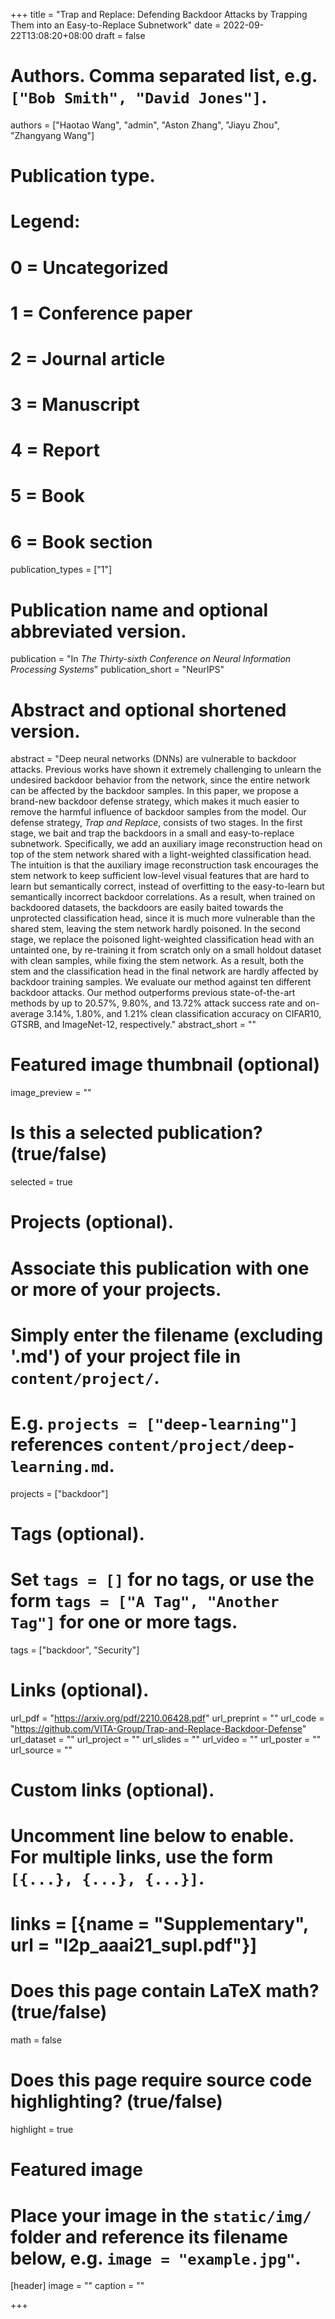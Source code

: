 +++
title = "Trap and Replace: Defending Backdoor Attacks by Trapping Them into an Easy-to-Replace Subnetwork"
date = 2022-09-22T13:08:20+08:00
draft = false

# Authors. Comma separated list, e.g. `["Bob Smith", "David Jones"]`.
authors = ["Haotao Wang", "admin", "Aston Zhang", "Jiayu Zhou", "Zhangyang Wang"]

# Publication type.
# Legend:
# 0 = Uncategorized
# 1 = Conference paper
# 2 = Journal article
# 3 = Manuscript
# 4 = Report
# 5 = Book
# 6 = Book section
publication_types = ["1"]

# Publication name and optional abbreviated version.
publication = "In *The Thirty-sixth Conference on Neural Information Processing Systems*"
publication_short = "NeurIPS"

# Abstract and optional shortened version.
abstract = "Deep neural networks (DNNs) are vulnerable to backdoor attacks. Previous works have shown it extremely challenging to unlearn the undesired backdoor behavior from the network, since the entire network can be affected by the backdoor samples. In this paper, we propose a brand-new backdoor defense strategy, which makes it much easier to remove the harmful influence of backdoor samples from the model. Our defense strategy, _Trap and Replace_, consists of two stages. In the first stage, we bait and trap the backdoors in a small and easy-to-replace subnetwork. Specifically, we add an auxiliary image reconstruction head on top of the stem network shared with a light-weighted classification head. The intuition is that the auxiliary image reconstruction task encourages the stem network to keep sufficient low-level visual features that are hard to learn but semantically correct, instead of overfitting to the easy-to-learn but semantically incorrect backdoor correlations.  As a result, when trained on backdoored datasets, the backdoors are easily baited towards the unprotected classification head, since it is much more vulnerable than the shared stem, leaving the stem network hardly poisoned. In the second stage, we replace the poisoned light-weighted classification head with an untainted one, by re-training it from scratch only on a small holdout dataset with clean samples, while fixing the stem network. As a result, both the stem and the classification head in the final network are hardly affected by backdoor training samples. We evaluate our method against ten different backdoor attacks. Our method outperforms previous state-of-the-art methods by up to 20.57%, 9.80%, and 13.72% attack success rate and on-average 3.14%, 1.80%, and 1.21% clean classification accuracy on CIFAR10, GTSRB, and ImageNet-12, respectively."
abstract_short = ""

# Featured image thumbnail (optional)
image_preview = ""

# Is this a selected publication? (true/false)
selected = true

# Projects (optional).
#   Associate this publication with one or more of your projects.
#   Simply enter the filename (excluding '.md') of your project file in `content/project/`.
#   E.g. `projects = ["deep-learning"]` references `content/project/deep-learning.md`.
projects = ["backdoor"]

# Tags (optional).
#   Set `tags = []` for no tags, or use the form `tags = ["A Tag", "Another Tag"]` for one or more tags.
tags = ["backdoor", "Security"]

# Links (optional).
url_pdf = "https://arxiv.org/pdf/2210.06428.pdf"
url_preprint = ""
url_code = "https://github.com/VITA-Group/Trap-and-Replace-Backdoor-Defense"
url_dataset = ""
url_project = ""
url_slides = ""
url_video = ""
url_poster = ""
url_source = ""

# Custom links (optional).
#   Uncomment line below to enable. For multiple links, use the form `[{...}, {...}, {...}]`.
# links = [{name = "Supplementary", url = "l2p_aaai21_supl.pdf"}]

# Does this page contain LaTeX math? (true/false)
math = false

# Does this page require source code highlighting? (true/false)
highlight = true

# Featured image
# Place your image in the `static/img/` folder and reference its filename below, e.g. `image = "example.jpg"`.
[header]
image = ""
caption = ""

+++
